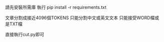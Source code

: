 請先安裝所需庫
執行  pip install -r requirements.txt

文章分割成接近4096個TOKENS
只能分割中文或英文文本
只能接受WORD檔或是TXT檔

直接執行cut.py即可
